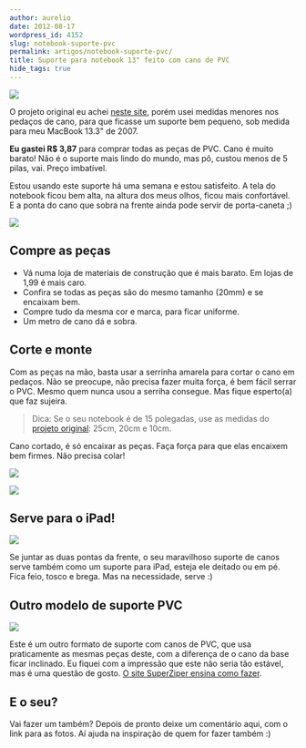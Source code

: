```yaml
---
author: aurelio
date: 2012-08-17
wordpress_id: 4152
slug: notebook-suporte-pvc
permalink: artigos/notebook-suporte-pvc/
title: Suporte para notebook 13" feito com cano de PVC
hide_tags: true
---
```


![](http://aurelio.net/wp/wp-content/uploads/2012/08/notebook-suporte-pvc.jpg)

O projeto original eu achei [neste site](http://handymidia.com/blog/faca-voce-mesmo-suporte-para-notebook/), porém usei medidas menores nos pedaços de cano, para que ficasse um suporte bem pequeno, sob medida para meu MacBook 13.3" de 2007.

**Eu gastei R$ 3,87** para comprar todas as peças de PVC. Cano é muito barato! Não é o suporte mais lindo do mundo, mas pô, custou menos de 5 pilas, vai. Preço imbatível.

Estou usando este suporte há uma semana e estou satisfeito. A tela do notebook ficou bem alta, na altura dos meus olhos, ficou mais confortável. E a ponta do cano que sobra na frente ainda pode servir de porta-caneta ;)

![](http://aurelio.net/wp/wp-content/uploads/2012/08/suporte-pvc-frente.jpg)


## Compre as peças

  * Vá numa loja de materiais de construção que é mais barato. Em lojas de 1,99 é mais caro.
  * Confira se todas as peças são do mesmo tamanho (20mm) e se encaixam bem.
  * Compre tudo da mesma cor e marca, para ficar uniforme.
  * Um metro de cano dá e sobra.


## Corte e monte

Com as peças na mão, basta usar a serrinha amarela para cortar o cano em pedaços. Não se preocupe, não precisa fazer muita força, é bem fácil serrar o PVC. Mesmo quem nunca usou a serriha consegue. Mas fique esperto(a) que faz sujeira.

> Dica: Se o seu notebook é de 15 polegadas, use as medidas do [projeto original](http://handymidia.com/blog/faca-voce-mesmo-suporte-para-notebook/): 25cm, 20cm e 10cm.

Cano cortado, é só encaixar as peças. Faça força para que elas encaixem bem firmes. Não precisa colar!

![](http://aurelio.net/wp/wp-content/uploads/2012/08/suporte-pvc-1.jpg)

![](http://aurelio.net/wp/wp-content/uploads/2012/08/suporte-pvc-2.jpg)


## Serve para o iPad!

![](http://aurelio.net/wp/wp-content/uploads/2012/08/ipad-suporte-pvc.jpg)

Se juntar as duas pontas da frente, o seu maravilhoso suporte de canos serve também como um suporte para iPad, esteja ele deitado ou em pé. Fica feio, tosco e brega. Mas na necessidade, serve :)


## Outro modelo de suporte PVC

[![](http://farm7.staticflickr.com/6234/7001695669_e48c6ed4e2.jpg)](http://www.superziper.com/2012/03/diy-suporte-para-notebook.html)

Este é um outro formato de suporte com canos de PVC, que usa praticamente as mesmas peças deste, com a diferença de o cano da base ficar inclinado. Eu fiquei com a impressão que este não seria tão estável, mas é uma questão de gosto. [O site SuperZiper ensina como fazer](http://www.superziper.com/2012/03/diy-suporte-para-notebook.html).


## E o seu?

Vai fazer um também? Depois de pronto deixe um comentário aqui, com o link para as fotos. Aí ajuda na inspiração de quem for fazer também :)


